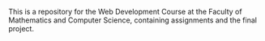 This is a repository for the Web Development Course at the Faculty of Mathematics and Computer Science, containing assignments and the final project.
